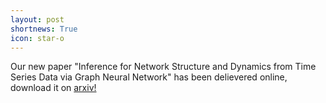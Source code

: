 ```yaml
---
layout: post
shortnews: True
icon: star-o
---
```


Our new paper "Inference for Network Structure and Dynamics from Time Series Data via Graph Neural Network" has been delievered online, download it on <a href='https://arxiv.org/pdf/2001.06576.pdf' >arxiv!</a>